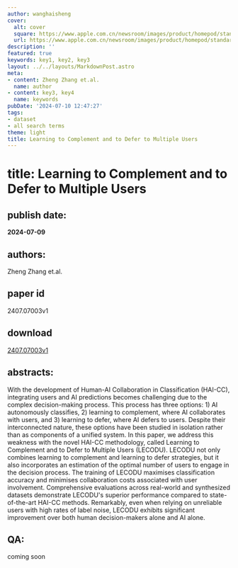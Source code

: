 ```yaml
---
author: wanghaisheng
cover:
  alt: cover
  square: https://www.apple.com.cn/newsroom/images/product/homepod/standard/Apple-HomePod-hero-230118_big.jpg.large_2x.jpg
  url: https://www.apple.com.cn/newsroom/images/product/homepod/standard/Apple-HomePod-hero-230118_big.jpg.large_2x.jpg
description: ''
featured: true
keywords: key1, key2, key3
layout: ../../layouts/MarkdownPost.astro
meta:
- content: Zheng Zhang et.al.
  name: author
- content: key3, key4
  name: keywords
pubDate: '2024-07-10 12:47:27'
tags:
- dataset
- all search terms
theme: light
title: Learning to Complement and to Defer to Multiple Users
---
```


# title: Learning to Complement and to Defer to Multiple Users 
## publish date: 
**2024-07-09** 
## authors: 
  Zheng Zhang et.al. 
## paper id
2407.07003v1
## download
[2407.07003v1](http://arxiv.org/abs/2407.07003v1)
## abstracts:
With the development of Human-AI Collaboration in Classification (HAI-CC), integrating users and AI predictions becomes challenging due to the complex decision-making process. This process has three options: 1) AI autonomously classifies, 2) learning to complement, where AI collaborates with users, and 3) learning to defer, where AI defers to users. Despite their interconnected nature, these options have been studied in isolation rather than as components of a unified system. In this paper, we address this weakness with the novel HAI-CC methodology, called Learning to Complement and to Defer to Multiple Users (LECODU). LECODU not only combines learning to complement and learning to defer strategies, but it also incorporates an estimation of the optimal number of users to engage in the decision process. The training of LECODU maximises classification accuracy and minimises collaboration costs associated with user involvement. Comprehensive evaluations across real-world and synthesized datasets demonstrate LECODU's superior performance compared to state-of-the-art HAI-CC methods. Remarkably, even when relying on unreliable users with high rates of label noise, LECODU exhibits significant improvement over both human decision-makers alone and AI alone.
## QA:
coming soon
